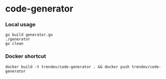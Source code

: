 # code-generator

### Local usage
```shell
go build generator.go
./generator
go clean
```

### Docker shortcut
`docker build -t trendev/code-generator . && docker push trendev/code-generator`